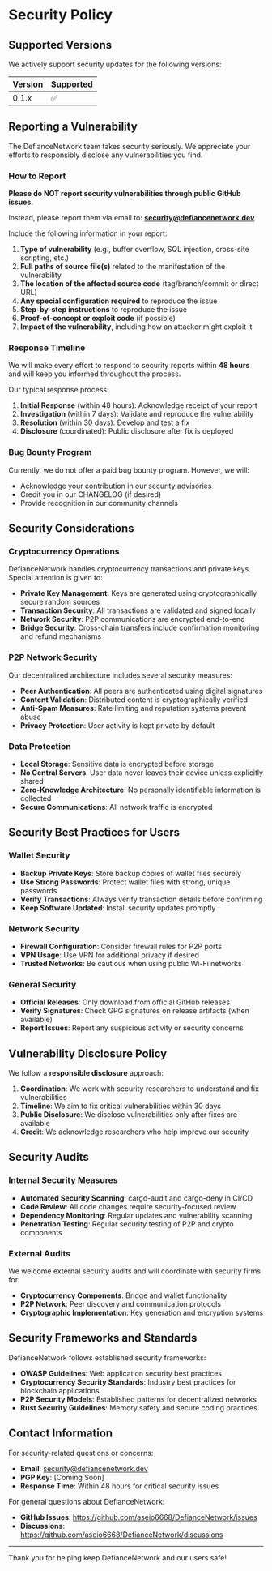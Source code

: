 # Security Policy

## Supported Versions

We actively support security updates for the following versions:

| Version | Supported          |
| ------- | ------------------ |
| 0.1.x   | :white_check_mark: |

## Reporting a Vulnerability

The DefianceNetwork team takes security seriously. We appreciate your efforts to responsibly disclose any vulnerabilities you find.

### How to Report

**Please do NOT report security vulnerabilities through public GitHub issues.**

Instead, please report them via email to: **security@defiancenetwork.dev**

Include the following information in your report:

1. **Type of vulnerability** (e.g., buffer overflow, SQL injection, cross-site scripting, etc.)
2. **Full paths of source file(s)** related to the manifestation of the vulnerability
3. **The location of the affected source code** (tag/branch/commit or direct URL)
4. **Any special configuration required** to reproduce the issue
5. **Step-by-step instructions** to reproduce the issue
6. **Proof-of-concept or exploit code** (if possible)
7. **Impact of the vulnerability**, including how an attacker might exploit it

### Response Timeline

We will make every effort to respond to security reports within **48 hours** and will keep you informed throughout the process.

Our typical response process:

1. **Initial Response** (within 48 hours): Acknowledge receipt of your report
2. **Investigation** (within 7 days): Validate and reproduce the vulnerability
3. **Resolution** (within 30 days): Develop and test a fix
4. **Disclosure** (coordinated): Public disclosure after fix is deployed

### Bug Bounty Program

Currently, we do not offer a paid bug bounty program. However, we will:

- Acknowledge your contribution in our security advisories
- Credit you in our CHANGELOG (if desired)
- Provide recognition in our community channels

## Security Considerations

### Cryptocurrency Operations

DefianceNetwork handles cryptocurrency transactions and private keys. Special attention is given to:

- **Private Key Management**: Keys are generated using cryptographically secure random sources
- **Transaction Security**: All transactions are validated and signed locally
- **Network Security**: P2P communications are encrypted end-to-end
- **Bridge Security**: Cross-chain transfers include confirmation monitoring and refund mechanisms

### P2P Network Security

Our decentralized architecture includes several security measures:

- **Peer Authentication**: All peers are authenticated using digital signatures
- **Content Validation**: Distributed content is cryptographically verified
- **Anti-Spam Measures**: Rate limiting and reputation systems prevent abuse
- **Privacy Protection**: User activity is kept private by default

### Data Protection

- **Local Storage**: Sensitive data is encrypted before storage
- **No Central Servers**: User data never leaves their device unless explicitly shared
- **Zero-Knowledge Architecture**: No personally identifiable information is collected
- **Secure Communications**: All network traffic is encrypted

## Security Best Practices for Users

### Wallet Security
- **Backup Private Keys**: Store backup copies of wallet files securely
- **Use Strong Passwords**: Protect wallet files with strong, unique passwords
- **Verify Transactions**: Always verify transaction details before confirming
- **Keep Software Updated**: Install security updates promptly

### Network Security
- **Firewall Configuration**: Consider firewall rules for P2P ports
- **VPN Usage**: Use VPN for additional privacy if desired
- **Trusted Networks**: Be cautious when using public Wi-Fi networks

### General Security
- **Official Releases**: Only download from official GitHub releases
- **Verify Signatures**: Check GPG signatures on release artifacts (when available)
- **Report Issues**: Report any suspicious activity or security concerns

## Vulnerability Disclosure Policy

We follow a **responsible disclosure** approach:

1. **Coordination**: We work with security researchers to understand and fix vulnerabilities
2. **Timeline**: We aim to fix critical vulnerabilities within 30 days
3. **Public Disclosure**: We disclose vulnerabilities only after fixes are available
4. **Credit**: We acknowledge researchers who help improve our security

## Security Audits

### Internal Security Measures

- **Automated Security Scanning**: cargo-audit and cargo-deny in CI/CD
- **Code Review**: All code changes require security-focused review
- **Dependency Monitoring**: Regular updates and vulnerability scanning
- **Penetration Testing**: Regular security testing of P2P and crypto components

### External Audits

We welcome external security audits and will coordinate with security firms for:

- **Cryptocurrency Components**: Bridge and wallet functionality
- **P2P Network**: Peer discovery and communication protocols
- **Cryptographic Implementation**: Key generation and encryption systems

## Security Frameworks and Standards

DefianceNetwork follows established security frameworks:

- **OWASP Guidelines**: Web application security best practices
- **Cryptocurrency Security Standards**: Industry best practices for blockchain applications
- **P2P Security Models**: Established patterns for decentralized networks
- **Rust Security Guidelines**: Memory safety and secure coding practices

## Contact Information

For security-related questions or concerns:

- **Email**: security@defiancenetwork.dev
- **PGP Key**: [Coming Soon]
- **Response Time**: Within 48 hours for critical security issues

For general questions about DefianceNetwork:

- **GitHub Issues**: https://github.com/aseio6668/DefianceNetwork/issues
- **Discussions**: https://github.com/aseio6668/DefianceNetwork/discussions

---

Thank you for helping keep DefianceNetwork and our users safe!